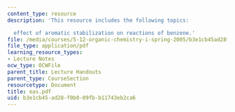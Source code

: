 ```yaml
---
content_type: resource
description: 'This resource includes the following topics:

  effect of aromatic stabilization on reactions of benzene.'
file: /media/courses/5-12-organic-chemistry-i-spring-2005/b3e1cb45ad28f0b009fbb11743eb2ca6_eas.pdf
file_type: application/pdf
learning_resource_types:
- Lecture Notes
ocw_type: OCWFile
parent_title: Lecture Handouts
parent_type: CourseSection
resourcetype: Document
title: eas.pdf
uid: b3e1cb45-ad28-f0b0-09fb-b11743eb2ca6
---
```


